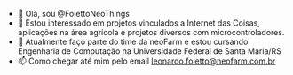 - 👋 Olá, sou @FolettoNeoThings
- 👀 Estou interessado em projetos vinculados a Internet das Coisas, aplicações na área agrícola e projetos diversos com microcontroladores.
- 🌱 Atualmente faço parte do time da neoFarm e estou cursando Engenharia de Computação na Universidade Federal de Santa Maria/RS
- 📫 Como chegar até mim pelo email leonardo.foletto@neofarm.com.br
